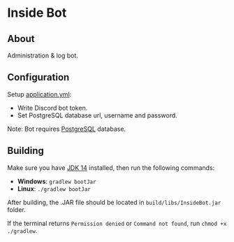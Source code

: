 # Inside Bot

## About

Administration & log bot.

## Configuration

Setup [application.yml](https://github.com/MindustryINSIDE/InsideBot/blob/master/src/main/resources/application.yml):

* Write Discord bot token.
* Set PostgreSQL database url, username and password.

Note: Bot requires [PostgreSQL](https://www.postgresql.org/download/) database.

## Building

Make sure you have [JDK 14](https://adoptopenjdk.net/releases.html?variant=openjdk14) installed, then run the following commands:

* **Windows**: `gradlew bootJar`  
* **Linux**: `./gradlew bootJar`

After building, the .JAR file should be located in `build/libs/InsideBot.jar` folder.

If the terminal returns `Permission denied` or `Command not found`, run `chmod +x ./gradlew`.

